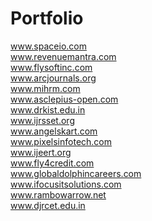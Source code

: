 # Portfolio
www.spaceio.com <br/>
www.revenuemantra.com <br/>
www.flysoftinc.com <br/>
www.arcjournals.org <br/>
www.mihrm.com <br/>
www.asclepius-open.com <br/>
www.drkist.edu.in <br/>
www.ijrsset.org <br/>
www.angelskart.com <br/>
www.pixelsinfotech.com <br/>
www.ijeert.org <br/>
www.fly4credit.com <br/>
www.globaldolphincareers.com <br/>
www.ifocusitsolutions.com <br/>
www.rambowarrow.net <br/>
www.djrcet.edu.in 



